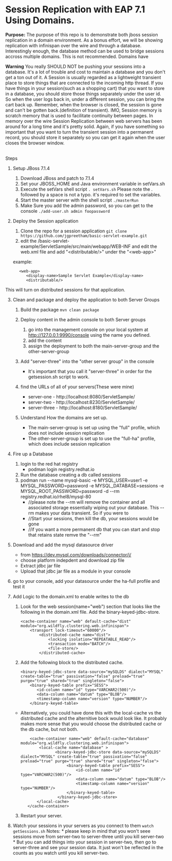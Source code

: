 # Session Replication with EAP 7.1 Using Domains.

**Purpose:**
The purpose of this repo is to demonstrate both jboss session replication in a domain environment. As a bonus effort, we will be showing replication with infinispan over the wire and through a database. Interestingly enough, the database method can be used to bridge sessions accross multiple domains. This is not recommended. Domains have

**Warning**
<IMO>You really SHOULD NOT be pushing your sessions into a database.  It's a lot of trouble and cost to maintain a database and you don't get a ton out of it. A Session is usually regarded as a lightweight transient place to store things that are connected to the incoming http thread.  If you have things in your session(such as a shopping cart) that you want to store in a database, you should store those things separately under the user id. So when the user logs back in, under a different session, you can bring the cart back up.  Remember, when the browser is closed, the session is gone and can't be gotten back.(definition of transient).  IMO, Session memory is scratch memory that is used to facilitate continuity between pages. In memory over the wire Session Replication between web servers has been around for a long time and it's pretty solid.  Again, if you have something so important that you want to turn the transient session into a permanent record, you should store it separately so you can get it again when the user closes the browser window. 
</IMO>

<br>
Steps

1. Setup JBoss 7.1.4
    1. Download JBoss and patch to 7.1.4
    2. Set your JBOSS\_HOME and Java environment variable in setVars.sh
    3. Execute the setVars shell script
        `. setVars.sh`
        Please note the . followed by a space is not a typo. it's required to set the variables.
    4. Start the master server with the shell script
        `./masterRun`
    5. Make Sure you add the admin password, so you can get to the console
        `./add-user.sh admin foopassword`
2. Deploy the Session application
    1. Clone the repo for a session application
       `git clone https://github.com/jgpreetham/basic-servlet-example.git` 
    2. edit the /basic\-servlet\-example/ServletSample/src/main/webapp/WEB\-INF and edit the web\.xml file and add "\<distributable/\>" under the "\<web\-app\>"
    
    example:

```
      <web-app>
         <display-name>Sample Servlet Example</display-name>
         <distributable/>
```

This will turn on distributed sessions for that application.

3. Clean and package and deploy the application to both Server Groups

    1. Build the package
         `mvn clean package`

    2. Deploy content in the admin console to both Server groups
        1. go into the management console on your local system at http://127.0.0.1:9990/console using the name you defined.
        2. add the content
        3. assign the deployment to both the main-server-group and the other-server-group

    3. Add "server-three" into the "other server group" in the console
        * It's important that you call it "server-three" in order for the getsession.sh script to work.

    4. find the URLs of all of your servers(These were  mine)
        * server-one - http://localhost:8080/ServletSample/
        * server-two - http://localhost:8230/ServletSample/
        * server-three - http://localhost:8180/ServletSample/

    5. Understand How the domains are set up.
        * The main-server-group is set up using the "full" profile, which does not include session replication
        * The other-server-group is set up to use the "full-ha" profile, which does include session replication


4. Fire up a Database
    1. login to the red hat registry
        * podman login registry.redhat.io
    2. Run the database creating a db called sessions
    3. podman run --name mysql-basic -e MYSQL\_USER=user1 -e MYSQL\_PASSWORD=password -e MYSQL\_DATABASE=sessions -e MYSQL\_ROOT\_PASSWORD=password -d --rm registry.redhat.io/rhel8/mysql-80
        * //please note the --rm will remove the container and all associated storage essentially wiping out your database. This --rm makes your data transient. So if you were to
        * //Start your sessions, then kill the db, your sessions would be gone
        * //if you want a more permanent db that you can start and stop that retains state remve the "--rm"
5. Download and add the mysql datasource driver
    * from https://dev.mysql.com/downloads/connector/j/
    * choose platform indepdent and download zip file
    * Extract jdbc jar file
    * Upload that jdbc jar file as a module in your console
6. go to your console, add your datasource under the ha-full profile and test it
7. Add Logic to the domain.xml to enable writes to the db
    1.  Look for the web session(name="web") section that looks like the following in the domain.xml file. Add the binary-keyed-jdbc-store.
        ```
        <cache-container name="web" default-cache="dist" module="org.wildfly.clustering.web.infinispan">
            <transport lock-timeout="60000"/>
                <distributed-cache name="dist">
                    <locking isolation="REPEATABLE_READ"/>
                    <transaction mode="BATCH"/>
                    <file-store/>
                </distributed-cache>                        
        ```
    2. Add the following block to the distributed cache.
        ```
        <binary-keyed-jdbc-store data-source="mySQLDS" dialect="MYSQL" create-table="true" passivation="false" preload="true" purge="true" shared="true" singleton="false">
            <binary-keyed-table prefix="SESS">
               <id-column name="id" type="VARCHAR2(500)"/>
               <data-column name="datum" type="BLOB"/>
               <timestamp-column name="version" type="NUMBER"/>
            </binary-keyed-table>
        ```
    * Alternatively, you could have done this with the local-cache vs the distributed cache and the alternitive bock would look like. It probably makes more sense that you would choose the distributed cache or the db cache, but not both.

        ```
            <cache-container name="web" default-cache="database" module="org.wildfly.clustering.web.infinispan">
                <local-cache name="database" >
                       <binary-keyed-jdbc-store data-source="mySQLDS" dialect="MYSQL" create-table="true" passivation="false" preload="true" purge="true" shared="true" singleton="false">
                            <binary-keyed-table prefix="SESS">
                                <id-column name="id" type="VARCHAR2(500)"/>
                                <data-column name="datum" type="BLOB"/>
                                <timestamp-column name="version" type="NUMBER"/>
                            </binary-keyed-table>
                        </binary-keyed-jdbc-store>
               </local-cache>
           </cache-container>
        ```


    3. Restart your server.
9. Watch your sessions in your servers as you connect to them
    `watch getSessions.sh`
   Notes:
       * please keep in mind that you won't seee sessions move from server-two to server-three until you kill server-two
       * But you can add things into your session in server-two, then go to server-three and see your session data.  It just won't be reflected in the counts as you watch until you kill server-two.
